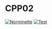 # CPP02
[![Norminette](https://github.com/ywake/CPP02/actions/workflows/norm.yml/badge.svg)](https://github.com/ywake/CPP02/actions/workflows/norm.yml) [![Test](https://github.com/ywake/CPP02/actions/workflows/test.yml/badge.svg)](https://github.com/ywake/CPP02/actions/workflows/test.yml)
